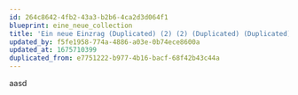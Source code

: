 ```yaml
---
id: 264c8642-4fb2-43a3-b2b6-4ca2d3d064f1
blueprint: eine_neue_collection
title: 'Ein neue Einzrag (Duplicated) (2) (2) (Duplicated) (Duplicated)'
updated_by: f5fe1958-774a-4886-a03e-0b74ece8600a
updated_at: 1675710399
duplicated_from: e7751222-b977-4b16-bacf-68f42b43c44a
---
```

aasd